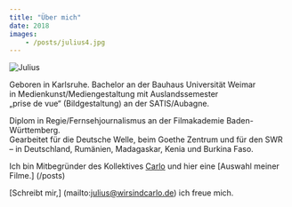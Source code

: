 ```yaml
---
title: "Über mich"
date: 2018
images:
    - /posts/julius4.jpg
---
```

![Julius](/julius4.jpg)

Geboren in Karlsruhe. Bachelor an der Bauhaus Universität Weimar      
in Medienkunst/Mediengestaltung mit Auslandssemester    
„prise de vue“ (Bildgestaltung) an der SATIS/Aubagne.                                                  

Diplom in Regie/Fernsehjournalismus an der Filmakademie Baden-Württemberg.      
Gearbeitet für die Deutsche Welle, beim Goethe Zentrum und für den SWR     
– in Deutschland, Rumänien, Madagaskar, Kenia und Burkina Faso.  

Ich bin Mitbegründer des Kollektives <a href="https://wirsindcarlo.de" target="_blank">Carlo</a>
und hier eine [Auswahl meiner Filme.] (/posts)     

[Schreibt mir,] (mailto:julius@wirsindcarlo.de) 
ich freue mich.






